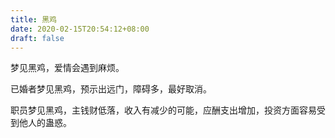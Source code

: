 ```yaml
---
title: 黑鸡
date: 2020-02-15T20:54:12+08:00
draft: false
---
```


梦见黑鸡，爱情会遇到麻烦。

已婚者梦见黑鸡，预示出远门，障碍多，最好取消。

职员梦见黑鸡，主钱财低落，收入有减少的可能，应酬支出增加，投资方面容易受到他人的蛊惑。

